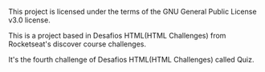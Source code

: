 This project is licensed under the terms of the GNU General Public License v3.0 license.

This is a project based in Desafios HTML(HTML Challenges) from Rocketseat's discover course challenges.

It's the fourth challenge of Desafios HTML(HTML Challenges) called Quiz.